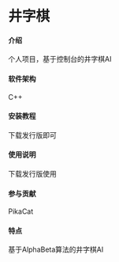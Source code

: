 # 井字棋

#### 介绍
个人项目，基于控制台的井字棋AI

#### 软件架构
C++

#### 安装教程
下载发行版即可

#### 使用说明
下载发行版使用

#### 参与贡献
PikaCat

#### 特点
基于AlphaBeta算法的井字棋AI